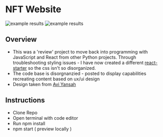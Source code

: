 # NFT Website
![example results](https://github.com/wright-donovan/nft-music-platform/tree/main/public/images/preview.png?raw=true)
![example results](https://github.com/wright-donovan/nft-music-platform/tree/main/public/images/preview1.png?raw=true)

## Overview
- This was a 'review' project to move back into programming with JavaScript and React from other Python projects. Through troubleshooting styling issues - I have now created a different [react-starter](https://github.com/wright-donovan/react-website-starter) so the css isn't so disorganized. 
- The code base is disorgnanzied - posted to display capabilities recreating content based on ux/ui design
- Design taken from [Avi Yansah](https://dribbble.com/aviyansah) 

## Instructions 
- Clone Repo
- Open terminal with code editor
- Run npm install
- npm start ( preview locally )